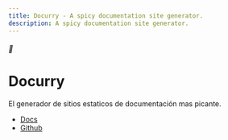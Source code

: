 ```yaml
---
title: Docurry - A spicy documentation site generator.
description: A spicy documentation site generator.
---
```


##### 🍛

# Docurry

El generador de sitios estaticos de documentación mas picante.

- [Docs](docs/)
- [Github](https://github.com/ajboni/docurry)
